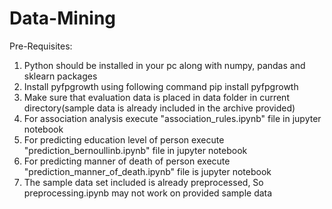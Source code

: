 # Data-Mining


Pre-Requisites:
1. Python should be installed in your pc along with numpy, pandas and sklearn packages
2. Install pyfpgrowth using following command
	pip install pyfpgrowth
3. Make sure that evaluation data is placed in data folder in current directory(sample data is already included in the archive provided)
4. For association analysis execute "association_rules.ipynb" file in jupyter notebook
5. For predicting education level of person execute "prediction_bernoullinb.ipynb" file in jupyter notebook
6. For predicting manner of death of person execute "prediction_manner_of_death.ipynb" file is jupyter notebook
7. The sample data set included is already preprocessed, So preprocessing.ipynb may not work on provided sample data
